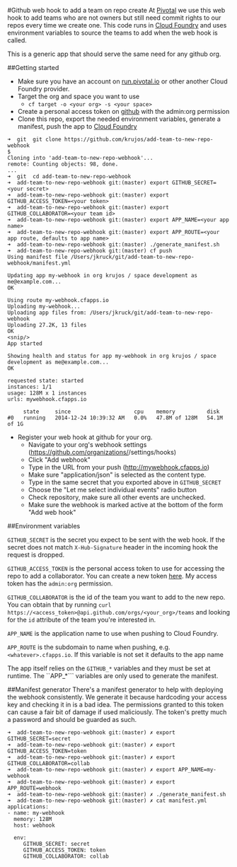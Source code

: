 #Github web hook to add a team on repo create
At [Pivotal](http://pivotal.io) we use this web hook to add teams who are not owners but still need commit rights to our repos every time we create one. This code runs in [Cloud Foundry](http://run.pivotal.io) and uses environment variables to source the teams to add when the web hook is called. 

This is a generic app that should serve the same need for any github org.

##Getting started
* Make sure you have an account on [run.pivotal.io](http://run.pivotal.io) or other another Cloud Foundry provider. 
* Target the org and space you want to use 
  * ```cf target -o <your org> -s <your space>``` 
* Create a personal access token on [github](https://github.com/settings/tokens/new) with the admin:org permission 
* Clone this repo, export the needed environment variables, generate a manifest, push the app to [Cloud Foundry](http://run.pivotal.io)

```
➜  git  git clone https://github.com/krujos/add-team-to-new-repo-webhook                                                                                                                                     $
Cloning into 'add-team-to-new-repo-webhook'...
remote: Counting objects: 98, done.
...
➜  git  cd add-team-to-new-repo-webhook
➜  add-team-to-new-repo-webhook git:(master) export GITHUB_SECRET=<your secret>
➜  add-team-to-new-repo-webhook git:(master) export GITHUB_ACCESS_TOKEN=<your token>
➜  add-team-to-new-repo-webhook git:(master) export GITHUB_COLLABORATOR=<your team id>
➜  add-team-to-new-repo-webhook git:(master) export APP_NAME=<your app name>
➜  add-team-to-new-repo-webhook git:(master) export APP_ROUTE=<your app route, defaults to app name>
➜  add-team-to-new-repo-webhook git:(master) ./generate_manifest.sh
➜  add-team-to-new-repo-webhook git:(master) cf push
Using manifest file /Users/jkruck/git/add-team-to-new-repo-webhook/manifest.yml

Updating app my-webhook in org krujos / space development as me@example.com...
OK

Using route my-webhook.cfapps.io
Uploading my-webhook...
Uploading app files from: /Users/jkruck/git/add-team-to-new-repo-webhook
Uploading 27.2K, 13 files
OK
<snip/>
App started

Showing health and status for app my-webhook in org krujos / space development as me@example.com...
OK

requested state: started
instances: 1/1
usage: 128M x 1 instances
urls: mywebhook.cfapps.io

     state     since                    cpu    memory          disk
#0   running   2014-12-24 10:39:32 AM   0.0%   47.8M of 128M   54.1M of 1G
```

* Register your web hook at github for your org.
  * Navigate to your org's webhook settings (https://github.com/organizations/<your org>/settings/hooks)
  * Click "Add webhook"
  * Type in the URL from your push (http://mywebhook.cfapps.io)
  * Make sure "application/json" is selected as the content type. 
  * Type in the same secret that you exported above in ```GITHUB_SECRET```
  * Choose the "Let me select individual events" radio button 
  * Check repository, make sure all other events are unchecked.
  * Make sure the webhook is marked active at the bottom of the form "Add web hook"
  
##Environment variables

```GITHUB_SECRET``` is the secret you expect to be sent with the web hook. If the secret does not match ``X-Hub-Signature`` header in the incoming hook the request is dropped. 

```GITHUB_ACCESS_TOKEN``` is the personal access token to use for accessing the repo to add a collaborator. You can create a new token [here](https://github.com/settings/tokens/new). My access token has the ```admin:org``` permission. 

```GITHUB_COLLABORATOR``` is the id of the team you want to add to the new repo. You can obtain that by running ```curl https://<access_token>@api.github.com/orgs/<your_org>/teams``` and looking for the ```id``` attribute of the team you're interested in. 

```APP_NAME``` is the application name to use when pushing to Cloud Foundry. 

```APP_ROUTE``` is the subdomain to name when pushing, e.g. ``<whatever>.cfapps.io``. If this variable is not set it defaults to the app name

The app itself relies on the ```GITHUB_*``` variables and they must be set at runtime. The ``APP_*``` variables are only used to generate the manifest. 

##Manifest generator
There's a manifest generator to help with deploying the webhook consistently. We generate it because hardcoding your access key and checking it in is a bad idea. The permissions granted to this token can cause a fair bit of damage if used maliciously. The token's pretty much a password and should be guarded as such. 

```
➜  add-team-to-new-repo-webhook git:(master) ✗ export GITHUB_SECRET=secret 
➜  add-team-to-new-repo-webhook git:(master) ✗ export GITHUB_ACCESS_TOKEN=token
➜  add-team-to-new-repo-webhook git:(master) ✗ export GITHUB_COLLABORATOR=collab
➜  add-team-to-new-repo-webhook git:(master) ✗ export APP_NAME=my-webhook
➜  add-team-to-new-repo-webhook git:(master) ✗ export APP_ROUTE=webhook
➜  add-team-to-new-repo-webhook git:(master) ✗ ./generate_manifest.sh
➜  add-team-to-new-repo-webhook git:(master) ✗ cat manifest.yml
applications:
- name: my-webhook
  memory: 128M
  host: webhook

  env:
     GITHUB_SECRET: secret
     GITHUB_ACCESS_TOKEN: token
     GITHUB_COLLABORATOR: collab
```
